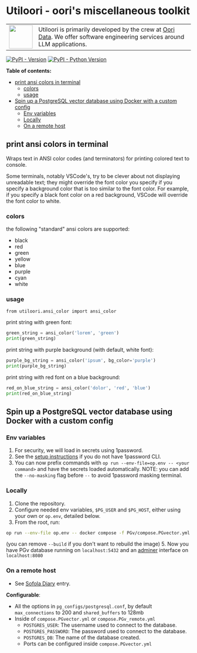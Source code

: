 <h1>Utiloori - oori's miscellaneous toolkit</h1>

<table><tr>
  <td><a href="https://oori.dev/"><img src="https://www.oori.dev/assets/branding/oori_Logo_FullColor.png" width="64" /></a></td>
  <td>Utiloori is primarily developed by the crew at <a href="https://oori.dev/">Oori Data</a>. We offer software engineering services around LLM applications.</td>
</tr></table>

[![PyPI - Version](https://img.shields.io/pypi/v/utiloori.svg)](https://pypi.org/project/utiloori)
[![PyPI - Python Version](https://img.shields.io/pypi/pyversions/utiloori.svg)](https://pypi.org/project/utiloori)

__Table of contents:__
- [print ansi colors in terminal](#print-ansi-colors-in-terminal)
  - [colors](#colors)
  - [usage](#usage)
- [Spin up a PostgreSQL vector database using Docker with a custom config](#spin-up-a-postgresql-vector-database-using-docker-with-a-custom-config)
  - [Env variables](#env-variables)
  - [Locally](#locally)
  - [On a remote host](#on-a-remote-host)

## print ansi colors in terminal
Wraps text in ANSI color codes (and terminators) for printing colored text to console.

Some terminals, notably VSCode's, try to be clever about not displaying unreadable text; they might override the font color you specify if you specify a background color that is too similar to the font color. For example, if you specify a black font color on a red background, VSCode will override the font color to white.

### colors
the following "standard" ansi colors are supported:
- black
- red
- green
- yellow
- blue
- purple
- cyan
- white

### usage
`from utiloori.ansi_color import ansi_color`

print string with green font:
```python
green_string = ansi_color('lorem', 'green')
print(green_string)
```

print string with purple background (with default, white font):
```python
purple_bg_string = ansi_color('ipsum', bg_color='purple')
print(purple_bg_string)
```

print string with red font on a blue background:
```python
red_on_blue_string = ansi_color('dolor', 'red', 'blue')
print(red_on_blue_string)
```

## Spin up a PostgreSQL vector database using Docker with a custom config
### Env variables
1. For security, we will load in secrets using 1password.
2. See the [setup instructions](https://github.com/OoriData/sysops/wiki/Developer-tips-%26-tricks#using-1password-environments) if you do not have 1password CLI. 
3. You can now prefix commands with `op run --env-file=op.env -- <your command>` and have the secrets loaded automatically.
NOTE: you can add the `--no-masking` flag before `--` to avoid 1password masking terminal.

### Locally
1. Clone the repository.
2. Configure needed env variables, `$PG_USER` and `$PG_HOST`, either using your own or `op.env`, detailed below.
3. From the root, run:
```sh
op run --env-file op.env -- docker compose -f PGv/compose.PGvector.yml up -d --build
```
(you can remove `--build` if you don't want to rebuild the image)
5. Now you have PGv database running on `localhost:5432` and an [adminer](https://www.adminer.org/) interface on `localhost:8080`

### On a remote host
- See [Sofola Diary](https://github.com/OoriData/sysops/wiki/Sofola:-Diary#february-2024) entry.

__Configurable__:
- All the options in `pg_configs/postgresql.conf`, by default `max_connections` to 200  and `shared_buffers` to 128mb
- Inside of `compose.PGvector.yml` or `compose.PGv_remote.yml`
  - `POSTGRES_USER`: The username used to connect to the database.
  - `POSTGRES_PASSWORD`: The password used to connect to the database.
  - `POSTGRES_DB`: The name of the database created.
  - Ports can be configured inside `compose.PGvector.yml`
